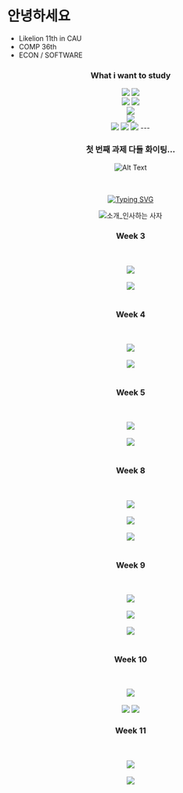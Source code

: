 # 안녕하세요

- Likelion 11th in CAU
- COMP 36th
- ECON / SOFTWARE

<div align=center>
<h3> What i want to study </h3>
</div>

<div align="center">
	<img src="https://img.shields.io/badge/Python-3766AB?style=for-the-badge&logo=Python&logoColor=white"/></a>
	<img src="https://img.shields.io/badge/Django-092E20?style=for-the-badge&logo=Django&logoColor=white"/></a>			
</br>
<div align="center">
	<img src="https://img.shields.io/badge/java-007396?style=for-the-badge&logo=java&logoColor=white">
	<img src="https://img.shields.io/badge/Spring-6DB33F?style=for-the-badge&logo=Spring&logoColor=white"/></a>
</br>
<div align="center">
	<img src="https://img.shields.io/badge/mysql-4479A1?style=for-the-badge&logo=mysql&logoColor=white">
</br>
<div align="center">
	<img src="https://img.shields.io/badge/amazonaws-232F3E?style=for-the-badge&logo=amazonaws&logoColor=white">
</br>
<div align="center">
	<img src="https://img.shields.io/badge/github-181717?style=for-the-badge&logo=github&logoColor=white">
	<img src="https://img.shields.io/badge/git-F05032?style=for-the-badge&logo=git&logoColor=white">
	<img src="https://img.shields.io/badge/Notion-000000?style=for-the-badge&logo=Notion&logoColor=white">
---

### 첫 번째 과제 다들 화이팅...

![Alt Text](https://media.giphy.com/media/vFKqnCdLPNOKc/giphy.gif)
</br>
</br>
</br>

[![Typing SVG](https://readme-typing-svg.herokuapp.com?size=30&duration=4500&color=F77500&width=600&lines=%F0%9F%A6%81_Welcome_Jinyoung_Park_%F0%9F%A6%81+)](https://git.io/typing-svg)

<div align="center">

![소개_인사하는 사자](https://user-images.githubusercontent.com/81146131/221498526-e2db6afd-e36d-447c-ab58-58069793bedf.gif)

<h3>Week 3</h3>
</br></br>
<img src="png/week3_standard.png">
</br></br>
<img src="png/week3_challenge.png">
</br></br>
<h3>Week 4</h3>
</br></br>
<img src="png/week4_standard.png">
</br></br>
<img src="png/week4_challenge.png">
</br></br>
<h3>Week 5</h3>
</br></br>
<img src="png/week5_standard.png">
</br></br>
<img src="png/week5_challenge.png">
</br></br>
<h3>Week 8</h3>
</br></br>
<img src="png/week8_standard.png">
</br></br>
<img src="png/week8_challenge_1.png">
</br></br>
<img src="png/week8_challenge_2.png">
</br></br>
<h3>Week 9</h3>
</br></br>
<img src="png/week9_standard.png">
</br></br>
<img src="png/week9_challenge_1.png">
</br></br>
<img src="png/week9_challenge_2.png">
</br></br>
<h3>Week 10</h3>
</br></br>
<img src="png/week10_standard.png">
</br></br>
<img src="png/week10_challenge_1.png">
<img src="png/week10_challenge.png">
<h3>Week 11</h3>
</br></br>
<img src="png/week11_standard.png">
</br></br>
<img src="png/week11_challenge.png">
</br></br>
</div>

</div>
